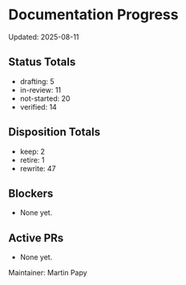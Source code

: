 # Documentation Progress

Updated: 2025-08-11

## Status Totals
- drafting: 5
- in-review: 11
- not-started: 20
- verified: 14

## Disposition Totals
- keep: 2
- retire: 1
- rewrite: 47

## Blockers
- None yet.

## Active PRs
- None yet.

Maintainer: Martin Papy